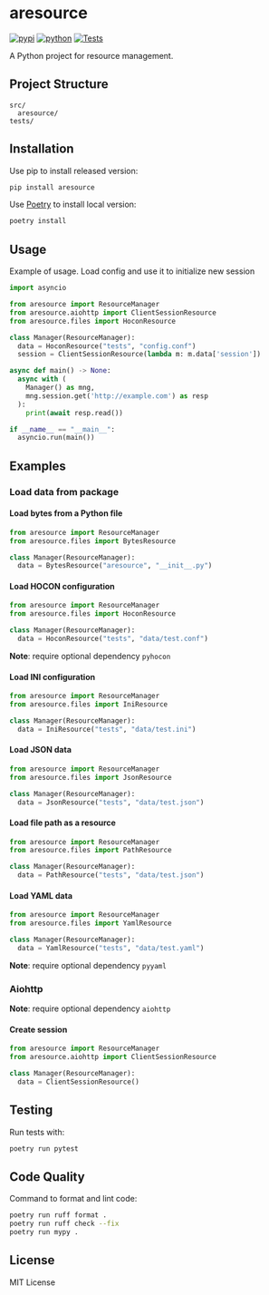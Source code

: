 # aresource

[![pypi](https://img.shields.io/pypi/v/aresource)](https://pypi.org/project/aresource/)
[![python](https://img.shields.io/pypi/pyversions/aresource.svg)](https://pypi.org/project/aresource/)
[![Tests](https://github.com/xbabka01/aresource/actions/workflows/python.yml/badge.svg)](https://github.com/xbabka01/aresource/actions/workflows/python.yml)

A Python project for resource management.

## Project Structure

```
src/
  aresource/
tests/
```

## Installation

Use pip to install released version:

```sh
pip install aresource
```

Use [Poetry](https://python-poetry.org/) to install local version:

```sh
poetry install
```

## Usage

Example of usage. Load config and use it to initialize new session

```python
import asyncio

from aresource import ResourceManager
from aresource.aiohttp import ClientSessionResource
from aresource.files import HoconResource

class Manager(ResourceManager):
  data = HoconResource("tests", "config.conf")
  session = ClientSessionResource(lambda m: m.data['session'])

async def main() -> None:
  async with (
    Manager() as mng,
    mng.session.get('http://example.com') as resp
  ):
    print(await resp.read())

if __name__ == "__main__":
  asyncio.run(main())
```

## Examples

### Load data from package 

#### Load bytes from a Python file

```python
from aresource import ResourceManager
from aresource.files import BytesResource

class Manager(ResourceManager):
  data = BytesResource("aresource", "__init__.py")
```

#### Load HOCON configuration

```python
from aresource import ResourceManager
from aresource.files import HoconResource

class Manager(ResourceManager):
  data = HoconResource("tests", "data/test.conf")
```

**Note**: require optional dependency `pyhocon`

#### Load INI configuration

```python
from aresource import ResourceManager
from aresource.files import IniResource

class Manager(ResourceManager):
  data = IniResource("tests", "data/test.ini")
```

#### Load JSON data

```python
from aresource import ResourceManager
from aresource.files import JsonResource

class Manager(ResourceManager):
  data = JsonResource("tests", "data/test.json")
```

#### Load file path as a resource

```python
from aresource import ResourceManager
from aresource.files import PathResource

class Manager(ResourceManager):
  data = PathResource("tests", "data/test.json")
```

#### Load YAML data

```python
from aresource import ResourceManager
from aresource.files import YamlResource

class Manager(ResourceManager):
  data = YamlResource("tests", "data/test.yaml")
```

**Note**: require optional dependency `pyyaml`

### Aiohttp

**Note**: require optional dependency `aiohttp`

#### Create session


```python
from aresource import ResourceManager
from aresource.aiohttp import ClientSessionResource

class Manager(ResourceManager):
  data = ClientSessionResource()
```


## Testing

Run tests with:

```sh
poetry run pytest
```

## Code Quality

Command to format and lint code:

```sh
poetry run ruff format .
poetry run ruff check --fix
poetry run mypy .

```

## License

MIT License
